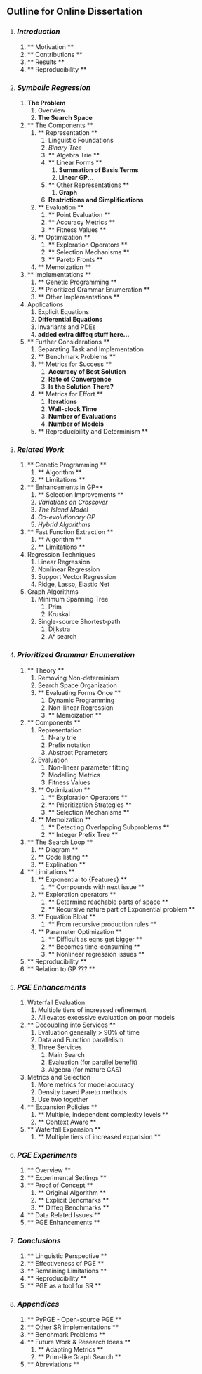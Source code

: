 Outline for Online Dissertation
-------------------------------


1. ### *Introduction*
    1. ** Motivation **
    1. ** Contributions **
    1. ** Results **
    1. ** Reproducibility **

1. ### *Symbolic Regression*
    1. **The Problem**
        1. Overview
        1. **The Search Space**
    1. ** The Components **
        1. ** Representation **
            1. Linguistic Foundations
            1.   *Binary Tree*
            1. ** Algebra Trie **
            1. ** Linear Forms **
                1. **Summation of Basis Terms**
                1. **Linear GP...**
            1. ** Other Representations **
                1. **Graph**
            1. **Restrictions and Simplifications**
        1. ** Evaluation **
            1. ** Point Evaluation **
            1. ** Accuracy Metrics **
            1. ** Fitness Values **
        1. ** Optimization **
            1. ** Exploration Operators **
            1. ** Selection Mechanisms **
            1. ** Pareto Fronts **
        1. ** Memoization **
    1. ** Implementations **
        1. ** Genetic Programming **
        1. ** Prioritized Grammar Enumeration **
        1. ** Other Implementations **
    1. Applications
        1. Explicit Equations
        1. **Differential Equations**
        1. Invariants and PDEs
        1. **added extra diffeq stuff here...**
    1. ** Further Considerations **
        1. Separating Task and Implementation
        1. ** Benchmark Problems **
        1. ** Metrics for Success **
            1. **Accuracy of Best Solution**
            1. **Rate of Convergence**
            1. **Is the Solution There?**
        1. ** Metrics for Effort **
            1. **Iterations**
            1. **Wall-clock Time**
            1. **Number of Evaluations**
            1. **Number of Models**
        1. ** Reproducibility and Determinism **

1. ### *Related Work*
    1. ** Genetic Programming **
        1. ** Algorithm **
        1. ** Limitations **
    1. ** Enhancements in GP**
        1. ** Selection Improvements **
        1. *Variations on Crossover*
        1. *The Island Model*
        1. *Co-evolutionary GP*
        1. *Hybrid Algorithms*
    1. ** Fast Function Extraction **
        1. ** Algorithm **
        1. ** Limitations **
    1. Regression Techniques
        1. Linear Regression
        1. Nonlinear Regression
        1. Support Vector Regression
        1. Ridge, Lasso, Elastic Net
    1. Graph Algorithms
        1. Minimum Spanning Tree
            1. Prim
            1. Kruskal
        1. Single-source Shortest-path
            1. Dijkstra
            1. A\* search

1. ### *Prioritized Grammar Enumeration*
    1. ** Theory **
        1. Removing Non-determinism
        1. Search Space Organization
        1. ** Evaluating Forms Once **
            1. Dynamic Programming
            1. Non-linear Regression
            1. ** Memoization **
    1. ** Components **
        1. Representation
            1. N-ary trie
            1. Prefix notation
            1. Abstract Parameters
        1. Evaluation
            1. Non-linear parameter fitting
            1. Modelling Metrics
            1. Fitness Values
        1. ** Optimization **
            1. ** Exploration Operators **
            1. ** Prioritization Strategies **
            1. ** Selection Mechanisms **
        1. ** Memoization **
            1. ** Detecting Overlapping Subproblems **
            1. ** Integer Prefix Tree **
    1. ** The Search Loop **
        1. ** Diagram **
        1. ** Code listing **
        1. ** Explination **
    1. ** Limitations **
        1. ** Exponential to {Features} **
            1. ** Compounds with next issue **
        1. ** Exploration operators **
            1. ** Determine reachable parts of space **
            1. ** Recursive nature part of Exponential problem **
        1. ** Equation Bloat **
            1. ** From recursive production rules **
        1. ** Parameter Optimization **
            1. ** Difficult as eqns get bigger **
            1. ** Becomes time-consuming **
            1. ** Nonlinear regression issues **
    1. ** Reproducibility **
    1. ** Relation to GP ??? **

1. ### *PGE Enhancements*
    1. Waterfall Evaluation
        1. Multiple tiers of increased refinement
        1. Allievates excessive evaluation on poor models
    1. ** Decoupling into Services **
        1. Evaluation generally > 90% of time
        1. Data and Function parallelism
        1. Three Services
            1. Main Search
            1. Evaluation (for parallel benefit)
            1. Algebra (for mature CAS)
    1. Metrics and Selection
        1. More metrics for model accuracy
        1. Density based Pareto methods
        1. Use two together
    1. ** Expansion Policies **
        1. ** Multiple, independent complexity levels **
        1. ** Context Aware **
    1. ** Waterfall Expansion **
        1. ** Multiple tiers of increased expansion **

1. ### *PGE Experiments*
    1. ** Overview **
    1. ** Experimental Settings **
    1. ** Proof of Concept **
        1. ** Original Algorithm **
        1. ** Explicit Bencmarks **
        1. ** Diffeq Benchmarks **
    1. ** Data Related Issues **
    1. ** PGE Enhancements **

1. ### *Conclusions*
    1. ** Linguistic Perspective **
    1. ** Effectiveness of PGE **
    1. ** Remaining Limitations **
    1. ** Reproducibility **
    1. ** PGE as a tool for SR **

1. ### *Appendices*
    1. ** PyPGE - Open-source PGE **
    1. ** Other SR implementations **
    1. ** Benchmark Problems **
    1. ** Future Work & Research Ideas **
        1. ** Adapting Metrics **
        1. ** Prim-like Graph Search **
    1. ** Abreviations **
